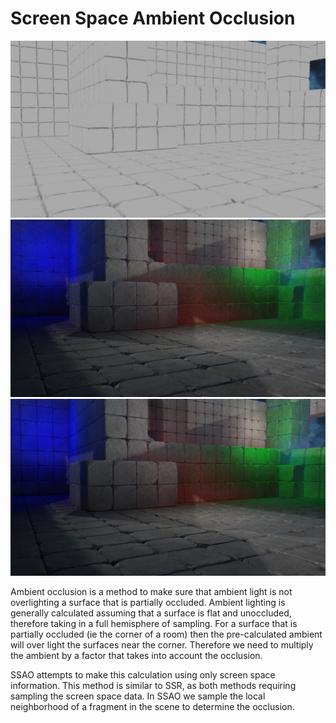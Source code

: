 # Screen Space Ambient Occlusion
![SSAO Only](screenshot_aoonly.jpg)
![No SSAO](screenshot_noao.jpg)
![Full](screenshot_full.jpg)

Ambient occlusion is a method to make sure that ambient light is not overlighting a surface that is partially occluded.  Ambient lighting is generally calculated assuming that a surface is flat and unoccluded, therefore taking in a full hemisphere of sampling.  For a surface that is partially occluded (ie the corner of a room) then the pre-calculated ambient will over light the surfaces near the corner.  Therefore we need to multiply the ambient by a factor that takes into account the occlusion.

SSAO attempts to make this calculation using only screen space information.  This method is similar to SSR, as both methods requiring sampling the screen space data. In SSAO we sample the local neighborhood of a fragment in the scene to determine the occlusion.
